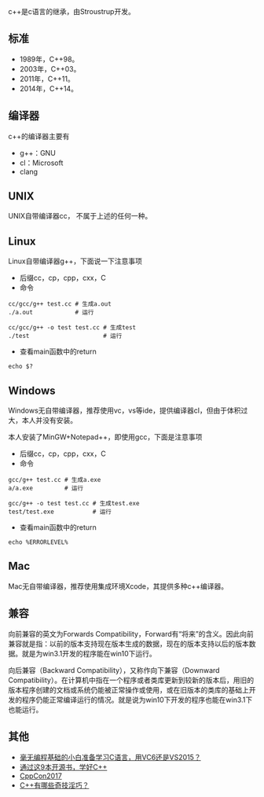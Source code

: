 ﻿c++是c语言的继承，由Stroustrup开发。

## 标准

- 1989年，C++98。
- 2003年，C++03。
- 2011年，C++11。
- 2014年，C++14。

## 编译器

c++的编译器主要有

- g++：GNU
- cl：Microsoft
- clang

## UNIX

UNIX自带编译器cc， 不属于上述的任何一种。

## Linux

Linux自带编译器g++，下面说一下注意事项

- 后缀cc，cp，cpp，cxx，C
- 命令

```
cc/gcc/g++ test.cc # 生成a.out
./a.out            # 运行

cc/gcc/g++ -o test test.cc # 生成test
./test                     # 运行
```
- 查看main函数中的return

```
echo $?
```

## Windows

Windows无自带编译器，推荐使用vc，vs等ide，提供编译器cl，但由于体积过大，本人并没有安装。

本人安装了MinGW+Notepad++，即使用gcc，下面是注意事项

- 后缀cc，cp，cpp，cxx，C
- 命令

```
gcc/g++ test.cc # 生成a.exe
a/a.exe         # 运行

gcc/g++ -o test test.cc # 生成test.exe
test/test.exe           # 运行
```

- 查看main函数中的return

```
echo %ERRORLEVEL%
```

## Mac

Mac无自带编译器，推荐使用集成环境Xcode，其提供多种c++编译器。

## 兼容

向前兼容的英文为Forwards Compatibility，Forward有“将来”的含义。因此向前兼容就是指：以前的版本支持现在版本生成的数据，现在的版本支持以后的版本数据。就是为win3.1开发的程序能在win10下运行。

向后兼容（Backward Compatibility），又称作向下兼容（Downward Compatibility）。在计算机中指在一个程序或者类库更新到较新的版本后，用旧的版本程序创建的文档或系统仍能被正常操作或使用，或在旧版本的类库的基础上开发的程序仍能正常编译运行的情况。就是说为win10下开发的程序也能在win3.1下也能运行。

## 其他

- [毫无编程基础的小白准备学习C语言，用VC6还是VS2015？](https://www.zhihu.com/question/40929777)
- [通过这9本开源书，学好C++](http://blog.jobbole.com/110975/)
- [CppCon2017](https://github.com/CppCon/CppCon2017)
- [C++有哪些奇技淫巧？](https://www.zhihu.com/question/27338446)